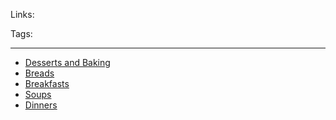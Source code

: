 Links:

Tags: 

---

- [Desserts and Baking](Desserts%20and%20Baking.md)
- [Breads](Breads.md)
- [Breakfasts](Breakfasts.md)
- [Soups](Soups.md)
- [Dinners](Dinners.md)